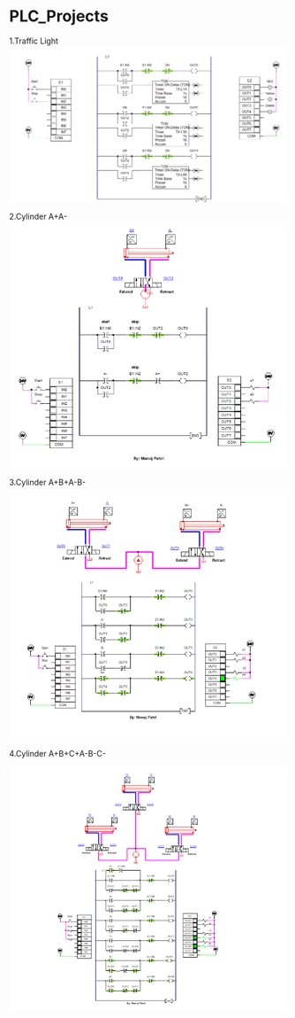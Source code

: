 # PLC_Projects

1.Traffic Light
![Traffic Light Demo](P1_traffic_light.gif)



2.Cylinder A+A-
![A+A-](P2._A+A-.gif)



3.Cylinder A+B+A-B-


![A+B+A-B-](P3_A+B+A-B-.gif)


4.Cylinder A+B+C+A-B-C-



![A+B+C+A-B-C-](P4_A+B+C+A-B-C-.gif)

